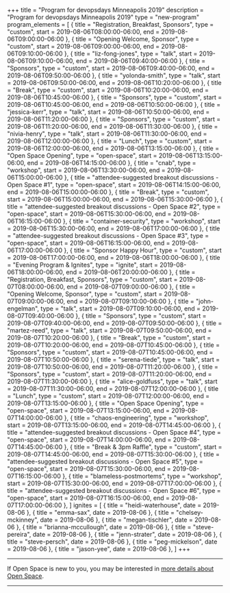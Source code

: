+++
title = "Program for devopsdays Minneapolis 2019"
description = "Program for devopsdays Minneapolis 2019"
type = "new-program"
program_elements = [
    { title = "Registration, Breakfast, Sponsors", type = "custom", start = 2019-08-06T08:00:00-06:00, end = 2019-08-06T09:00:00-06:00 },
    { title = "Opening Welcome, Sponsor", type = "custom", start = 2019-08-06T09:00:00-06:00, end = 2019-08-06T09:10:00-06:00 },
    { title = "liz-fong-jones", type = "talk", start = 2019-08-06T09:10:00-06:00, end = 2019-08-06T09:40:00-06:00 },
    { title = "Sponsors", type = "custom", start = 2019-08-06T09:40:00-06:00, end = 2019-08-06T09:50:00-06:00 },
    { title = "yolonda-smith", type = "talk", start = 2019-08-06T09:50:00-06:00, end = 2019-08-06T10:20:00-06:00 },
    { title = "Break", type = "custom", start = 2019-08-06T10:20:00-06:00, end = 2019-08-06T10:45:00-06:00 },
    { title = "Sponsors", type = "custom", start = 2019-08-06T10:45:00-06:00, end = 2019-08-06T10:50:00-06:00 },
    { title = "jessica-kerr", type = "talk", start = 2019-08-06T10:50:00-06:00, end = 2019-08-06T11:20:00-06:00 },
    { title = "Sponsors", type = "custom", start = 2019-08-06T11:20:00-06:00, end = 2019-08-06T11:30:00-06:00 },
    { title = "nivia-henry", type = "talk", start = 2019-08-06T11:30:00-06:00, end = 2019-08-06T12:00:00-06:00 },
    { title = "Lunch", type = "custom", start = 2019-08-06T12:00:00-06:00, end = 2019-08-06T13:15:00-06:00 },
    { title = "Open Space Opening", type = "open-space", start = 2019-08-06T13:15:00-06:00, end = 2019-08-06T14:15:00-06:00 },
    { title = "cnab", type = "workshop", start = 2019-08-06T13:30:00-06:00, end = 2019-08-06T15:00:00-06:00 },
    { title = "attendee-suggested breakout discussions - Open Space #1", type = "open-space", start = 2019-08-06T14:15:00-06:00, end = 2019-08-06T15:00:00-06:00 },
    { title = "Break", type = "custom", start = 2019-08-06T15:00:00-06:00, end = 2019-08-06T15:30:00-06:00 },
    { title = "attendee-suggested breakout discussions - Open Space #2", type = "open-space", start = 2019-08-06T15:30:00-06:00, end = 2019-08-06T16:15:00-06:00 },
    { title = "container-security", type = "workshop", start = 2019-08-06T15:30:00-06:00, end = 2019-08-06T17:00:00-06:00 },
    { title = "attendee-suggested breakout discussions - Open Space #3", type = "open-space", start = 2019-08-06T16:15:00-06:00, end = 2019-08-06T17:00:00-06:00 },
    { title = "Sponsor Happy Hour", type = "custom", start = 2019-08-06T17:00:00-06:00, end = 2019-08-06T18:00:00-06:00 },
    { title = "Evening Program & Ignites", type = "ignite", start = 2019-08-06T18:00:00-06:00, end = 2019-08-06T20:00:00-06:00 },
    { title = "Registration, Breakfast, Sponsors", type = "custom", start = 2019-08-07T08:00:00-06:00, end = 2019-08-07T09:00:00-06:00 },
    { title = "Opening Welcome, Sponsor", type = "custom", start = 2019-08-07T09:00:00-06:00, end = 2019-08-07T09:10:00-06:00 },
    { title = "john-engelman", type = "talk", start = 2019-08-07T09:10:00-06:00, end = 2019-08-07T09:40:00-06:00 },
    { title = "Sponsors", type = "custom", start = 2019-08-07T09:40:00-06:00, end = 2019-08-07T09:50:00-06:00 },
    { title = "martez-reed", type = "talk", start = 2019-08-07T09:50:00-06:00, end = 2019-08-07T10:20:00-06:00 },
    { title = "Break", type = "custom", start = 2019-08-07T10:20:00-06:00, end = 2019-08-07T10:45:00-06:00 },
    { title = "Sponsors", type = "custom", start = 2019-08-07T10:45:00-06:00, end = 2019-08-07T10:50:00-06:00 },
    { title = "serena-tiede", type = "talk", start = 2019-08-07T10:50:00-06:00, end = 2019-08-07T11:20:00-06:00 },
    { title = "Sponsors", type = "custom", start = 2019-08-07T11:20:00-06:00, end = 2019-08-07T11:30:00-06:00 },
    { title = "alice-goldfuss", type = "talk", start = 2019-08-07T11:30:00-06:00, end = 2019-08-07T12:00:00-06:00 },
    { title = "Lunch", type = "custom", start = 2019-08-07T12:00:00-06:00, end = 2019-08-07T13:15:00-06:00 },
    { title = "Open Space Opening", type = "open-space", start = 2019-08-07T13:15:00-06:00, end = 2019-08-07T14:00:00-06:00 },
    { title = "chaos-engineering", type = "workshop", start = 2019-08-07T13:15:00-06:00, end = 2019-08-07T14:45:00-06:00 },
    { title = "attendee-suggested breakout discussions - Open Space #4", type = "open-space", start = 2019-08-07T14:00:00-06:00, end = 2019-08-07T14:45:00-06:00 },
    { title = "Break & 3pm Raffle", type = "custom", start = 2019-08-07T14:45:00-06:00, end = 2019-08-07T15:30:00-06:00 },
    { title = "attendee-suggested breakout discussions - Open Space #5", type = "open-space", start = 2019-08-07T15:30:00-06:00, end = 2019-08-07T16:15:00-06:00 },
    { title = "blameless-postmortems", type = "workshop", start = 2019-08-07T15:30:00-06:00, end = 2019-08-07T17:00:00-06:00 },
    { title = "attendee-suggested breakout discussions - Open Space #6", type = "open-space", start = 2019-08-07T16:15:00-06:00, end = 2019-08-07T17:00:00-06:00 },
]
ignites = [
    { title = "heidi-waterhouse", date = 2019-08-06 },
    { title = "emma-sax", date = 2019-08-06 },
    { title = "chelsey-mckinney", date = 2019-08-06 },
    { title = "megan-tischler", date = 2019-08-06 },
    { title = "brianna-mccullough", date = 2019-08-06 },
    { title = "steve-pereira", date = 2019-08-06 },
    { title = "jenn-strater", date = 2019-08-06 },
    { title = "steve-persch", date = 2019-08-06 },
    { title = "peg-mickelson", date = 2019-08-06 },
    { title = "jason-yee", date = 2019-08-06 },
]
+++
<div class = "row">
  <div class = "col">
    <hr />
    If Open Space is new to you, you may be interested in <a href="/pages/open-space-format">more details about Open Space</a>.
    <hr />
  </div>
</div>

